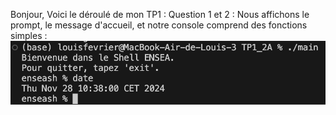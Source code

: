 Bonjour, Voici le déroulé de mon TP1 : 
Question 1 et 2 : Nous affichons le prompt, le message d'accueil, et notre console comprend des fonctions simples :  ![whatever](Capture01.png)


